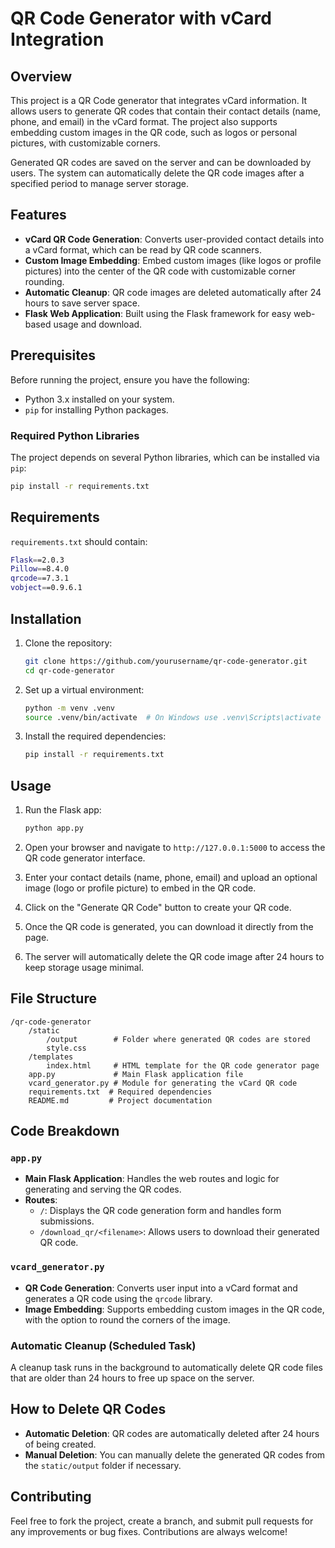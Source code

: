# QR Code Generator with vCard Integration

## Overview

This project is a QR Code generator that integrates vCard information. It allows users to generate QR codes that contain their contact details (name, phone, and email) in the vCard format. The project also supports embedding custom images in the QR code, such as logos or personal pictures, with customizable corners.

Generated QR codes are saved on the server and can be downloaded by users. The system can automatically delete the QR code images after a specified period to manage server storage.

## Features

- **vCard QR Code Generation**: Converts user-provided contact details into a vCard format, which can be read by QR code scanners.
- **Custom Image Embedding**: Embed custom images (like logos or profile pictures) into the center of the QR code with customizable corner rounding.
- **Automatic Cleanup**: QR code images are deleted automatically after 24 hours to save server space.
- **Flask Web Application**: Built using the Flask framework for easy web-based usage and download.

## Prerequisites

Before running the project, ensure you have the following:

- Python 3.x installed on your system.
- `pip` for installing Python packages.

### Required Python Libraries

The project depends on several Python libraries, which can be installed via `pip`:

```bash
pip install -r requirements.txt
```

## Requirements

`requirements.txt` should contain:
```bash
Flask==2.0.3
Pillow==8.4.0
qrcode==7.3.1
vobject==0.9.6.1
```
## Installation

1. Clone the repository:

    ```bash
    git clone https://github.com/yourusername/qr-code-generator.git
    cd qr-code-generator
    ```

2. Set up a virtual environment:

    ```bash
    python -m venv .venv
    source .venv/bin/activate  # On Windows use .venv\Scripts\activate
    ```

3. Install the required dependencies:

    ```bash
    pip install -r requirements.txt
    ```

## Usage

1. Run the Flask app:

    ```bash
    python app.py
    ```

2. Open your browser and navigate to `http://127.0.0.1:5000` to access the QR code generator interface.

3. Enter your contact details (name, phone, email) and upload an optional image (logo or profile picture) to embed in the QR code.

4. Click on the "Generate QR Code" button to create your QR code.

5. Once the QR code is generated, you can download it directly from the page.

6. The server will automatically delete the QR code image after 24 hours to keep storage usage minimal.

## File Structure

```text
/qr-code-generator
    /static
        /output        # Folder where generated QR codes are stored
        style.css
    /templates
        index.html     # HTML template for the QR code generator page
    app.py             # Main Flask application file
    vcard_generator.py # Module for generating the vCard QR code
    requirements.txt  # Required dependencies
    README.md         # Project documentation
```

## Code Breakdown

### `app.py`
- **Main Flask Application**: Handles the web routes and logic for generating and serving the QR codes.
- **Routes**:
    - `/`: Displays the QR code generation form and handles form submissions.
    - `/download_qr/<filename>`: Allows users to download their generated QR code.

### `vcard_generator.py`
- **QR Code Generation**: Converts user input into a vCard format and generates a QR code using the `qrcode` library.
- **Image Embedding**: Supports embedding custom images in the QR code, with the option to round the corners of the image.

### Automatic Cleanup (Scheduled Task)
A cleanup task runs in the background to automatically delete QR code files that are older than 24 hours to free up space on the server.

## How to Delete QR Codes

- **Automatic Deletion**: QR codes are automatically deleted after 24 hours of being created.
- **Manual Deletion**: You can manually delete the generated QR codes from the `static/output` folder if necessary.

## Contributing
Feel free to fork the project, create a branch, and submit pull requests for any improvements or bug fixes. Contributions are always welcome!
